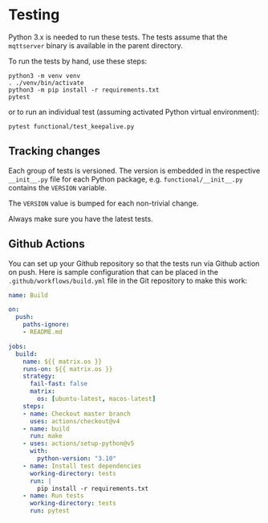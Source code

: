 # Testing

Python 3.x is needed to run these tests.
The tests assume that the `mqttserver` binary is available in the parent directory.

To run the tests by hand, use these steps:

```
python3 -m venv venv
. ./venv/bin/activate
python3 -m pip install -r requirements.txt
pytest
```

or to run an individual test (assuming activated Python virtual environment):
```
pytest functional/test_keepalive.py
```

## Tracking changes

Each group of tests is versioned. The version is embedded in the respective
`__init__.py` file for each Python package, e.g. `functional/__init__.py`
contains the `VERSION` variable.

The `VERSION` value is bumped for each non-trivial change.

Always make sure you have the latest tests.

## Github Actions

You can set up your Github repository so that the tests run via Github action on push.
Here is sample configuration that can be placed in the `.github/workflows/build.yml` file in the Git repository
to make this work:
```yml
name: Build

on:
  push:
    paths-ignore:
    - README.md

jobs:
  build:
    name: ${{ matrix.os }}
    runs-on: ${{ matrix.os }}
    strategy:
      fail-fast: false
      matrix:
        os: [ubuntu-latest, macos-latest]
    steps:
    - name: Checkout master branch
      uses: actions/checkout@v4
    - name: build
      run: make
    - uses: actions/setup-python@v5
      with:
        python-version: "3.10"
    - name: Install test dependencies
      working-directory: tests
      run: |
        pip install -r requirements.txt
    - name: Run tests
      working-directory: tests
      run: pytest
```
